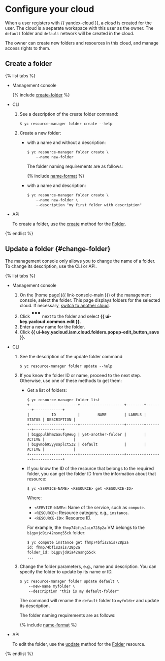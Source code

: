 # Configure your cloud

When a user registers with {{ yandex-cloud }}, a _cloud_ is created for the user. The cloud is a separate workspace with this user as the owner. The `default` folder and `default` network will be created in the cloud.

The owner can create new folders and resources in this cloud, and manage access rights to them.

## Create a folder

{% list tabs %}

- Management console

   {% include [create-folder](../../_includes/create-folder.md) %}

- CLI

   1. See a description of the create folder command:

      ```
      $ yc resource-manager folder create --help
      ```

   1. Create a new folder:

      * with a name and without a description:
         ```
         $ yc resource-manager folder create \
             --name new-folder
         ```

         The folder naming requirements are as follows:

         {% include [name-format](../../_includes/name-format.md) %}

      * with a name and description:

         ```
         $ yc resource-manager folder create \
             --name new-folder \
             --description "my first folder with description"
         ```

- API

   To create a folder, use the [create](../../resource-manager/api-ref/Folder/create.md) method for the [Folder](../../resource-manager/api-ref/Folder/index.md).

{% endlist %}

## Update a folder {#change-folder}

The management console only allows you to change the name of a folder. To change its description, use the CLI or API.

{% list tabs %}

- Management console

   1. On the [home page]({{ link-console-main }}) of the management console, select the folder. This page displays folders for the selected cloud. If necessary, [switch to another cloud](../../resource-manager/operations/cloud/switch-cloud.md).
   1. Click ![image](../../_assets/console-icons/ellipsis.svg) next to the folder and select **{{ ui-key.yacloud.common.edit }}**.
   1. Enter a new name for the folder.
   1. Click **{{ ui-key.yacloud.iam.cloud.folders.popup-edit_button_save }}**.

- CLI

   1. See the description of the update folder command:

      ```
      $ yc resource-manager folder update --help
      ```
   1. If you know the folder ID or name, proceed to the next step. Otherwise, use one of these methods to get them:

      * Get a list of folders:

         ```
         $ yc resource-manager folder list
         +----------------------+--------------------+--------+--------+-------------+
         |          ID          |        NAME        | LABELS | STATUS | DESCRIPTION |
         +----------------------+--------------------+--------+--------+-------------+
         | b1gppulhhm2aaufq9eug | yet-another-folder |        | ACTIVE |             |
         | b1gvmob95yysaplct532 | default            |        | ACTIVE |             |
         +----------------------+--------------------+--------+--------+-------------+
         ```

      * If you know the ID of the resource that belongs to the required folder, you can get the folder ID from the information about that resource:

         ```
         $ yc <SERVICE-NAME> <RESOURCE> get <RESOURCE-ID>
         ```

         Where:
         * `<SERVICE-NAME>`: Name of the service, such as `compute`.
         * `<RESOURCE>`: Resource category, e.g., `instance`.
         * `<RESOURCE-ID>`: Resource ID.

         For example, the `fhmp74bfis2aim728p2a` VM belongs to the `b1gpvjd9ir42nsng55ck` folder:

         ```
         $ yc compute instance get fhmp74bfis2ais728p2a
         id: fhmp74bfis2ais728p2a
         folder_id: b1gpvjd9ia42nsng55ck
         ...
         ```
   1. Change the folder parameters, e.g., name and description. You can specify the folder to update by its name or ID.

      ```
      $ yc resource-manager folder update default \
          --new-name myfolder \
          --description "this is my default-folder"
      ```

      The command will rename the `default` folder to `myfolder` and update its description.

      The folder naming requirements are as follows:

      {% include [name-format](../../_includes/name-format.md) %}



- API

   To edit the folder, use the [update](../../resource-manager/api-ref/Folder/update.md) method for the [Folder](../../resource-manager/api-ref/Folder/index.md) resource.

{% endlist %}
